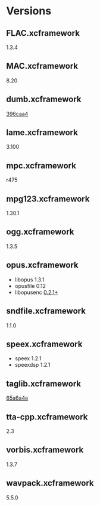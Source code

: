 # Versions

## FLAC.xcframework
1.3.4

## MAC.xcframework
8.20

## dumb.xcframework
[396caa4](https://github.com/kode54/dumb/tree/396caa4d31859045ccb5ef943fd430ca4026cce8)

## lame.xcframework
3.100

## mpc.xcframework
r475

## mpg123.xcframework
1.30.1

## ogg.xcframework
1.3.5

## opus.xcframework
- libopus 1.3.1
- opusfile 0.12
- libopusenc [0.2.1+](https://github.com/xiph/libopusenc/tree/6e0a98cc0947d131640bf6816708cd940a0b8f08)

## sndfile.xcframework
1.1.0

## speex.xcframework
- speex 1.2.1
- speexdsp 1.2.1

## taglib.xcframework

[65a6a4e](https://github.com/taglib/taglib/tree/65a6a4e225fff1288148de92721418e1c634713b)

## tta-cpp.xcframework
2.3

## vorbis.xcframework
1.3.7

## wavpack.xcframework
5.5.0
